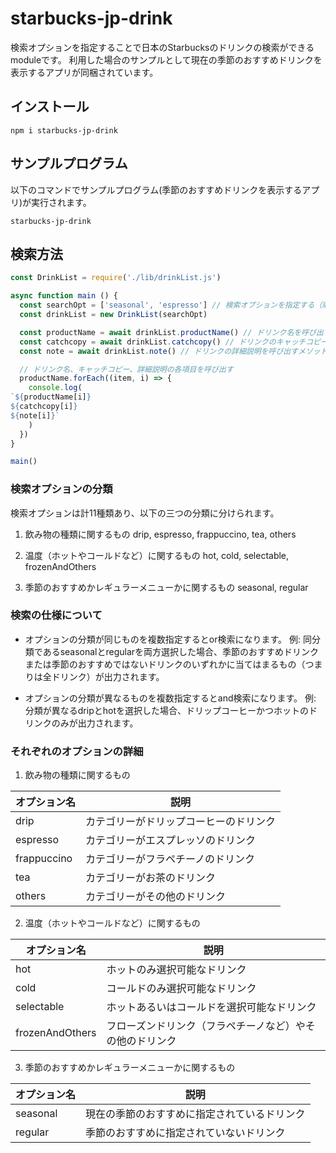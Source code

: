 # starbucks-jp-drink
検索オプションを指定することで日本のStarbucksのドリンクの検索ができるmoduleです。
利用した場合のサンプルとして現在の季節のおすすめドリンクを表示するアプリが同梱されています。

## インストール
```shell
npm i starbucks-jp-drink
```

## サンプルプログラム
以下のコマンドでサンプルプログラム(季節のおすすめドリンクを表示するアプリ)が実行されます。

```shell
starbucks-jp-drink
```

## 検索方法
```js
const DrinkList = require('./lib/drinkList.js')

async function main () {
  const searchOpt = ['seasonal', 'espresso'] // 検索オプションを指定する（順不同）
  const drinkList = new DrinkList(searchOpt)

  const productName = await drinkList.productName() // ドリンク名を呼び出すメソッド
  const catchcopy = await drinkList.catchcopy() // ドリンクのキャッチコピーを呼び出すメソッド
  const note = await drinkList.note() // ドリンクの詳細説明を呼び出すメソッド

  // ドリンク名、キャッチコピー、詳細説明の各項目を呼び出す
  productName.forEach((item, i) => {
    console.log(
`${productName[i]}
${catchcopy[i]}
${note[i]}`
    )
  })
}

main()

```

### 検索オプションの分類
検索オプションは計11種類あり、以下の三つの分類に分けられます。

1. 飲み物の種類に関するもの
drip, espresso, frappuccino, tea, others

2. 温度（ホットやコールドなど）に関するもの
hot, cold, selectable, frozenAndOthers

3. 季節のおすすめかレギュラーメニューかに関するもの
seasonal, regular

### 検索の仕様について
- オプションの分類が同じものを複数指定するとor検索になります。
例: 同分類であるseasonalとregularを両方選択した場合、季節のおすすめドリンクまたは季節のおすすめではないドリンクのいずれかに当てはまるもの（つまりは全ドリンク）が出力されます。

- オプションの分類が異なるものを複数指定するとand検索になります。
例: 分類が異なるdripとhotを選択した場合、ドリップコーヒーかつホットのドリンクのみが出力されます。

### それぞれのオプションの詳細
1. 飲み物の種類に関するもの

|  オプション名  |  説明  |
| ---- | ---- |
|  drip  |  カテゴリーがドリップコーヒーのドリンク  |
|  espresso  |  カテゴリーがエスプレッソのドリンク  |
|  frappuccino  |  カテゴリーがフラペチーノのドリンク  |
|  tea  |  カテゴリーがお茶のドリンク  |
|  others  |  カテゴリーがその他のドリンク  |

2. 温度（ホットやコールドなど）に関するもの

|  オプション名  |  説明  |
| ---- | ---- |
|  hot  |  ホットのみ選択可能なドリンク  |
|  cold  |  コールドのみ選択可能なドリンク  |
|  selectable  |  ホットあるいはコールドを選択可能なドリンク  |
|  frozenAndOthers  |  フローズンドリンク（フラペチーノなど）やその他のドリンク  |

3. 季節のおすすめかレギュラーメニューかに関するもの

|  オプション名  |  説明  |
| ---- | ---- |
|  seasonal  |  現在の季節のおすすめに指定されているドリンク  |
|  regular  |  季節のおすすめに指定されていないドリンク  |
